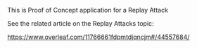 This is Proof of Concept application for a Replay Attack 

See the related article on the Replay Attacks topic:

https://www.overleaf.com/11766661fdpmtdjqncjm#/44557684/
